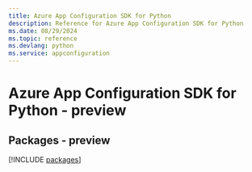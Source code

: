 ```yaml
---
title: Azure App Configuration SDK for Python
description: Reference for Azure App Configuration SDK for Python
ms.date: 08/29/2024
ms.topic: reference
ms.devlang: python
ms.service: appconfiguration
---
```

# Azure App Configuration SDK for Python - preview
## Packages - preview
[!INCLUDE [packages](app-configuration-index.md)]